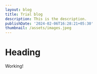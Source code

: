 ```yaml
---
layout: blog
title: Trial blog
description: This is the description.
publishDate: '2024-02-06T16:28:21+05:30'
thumbnail: /assets/images.jpeg
---
```

# Heading

Working!
